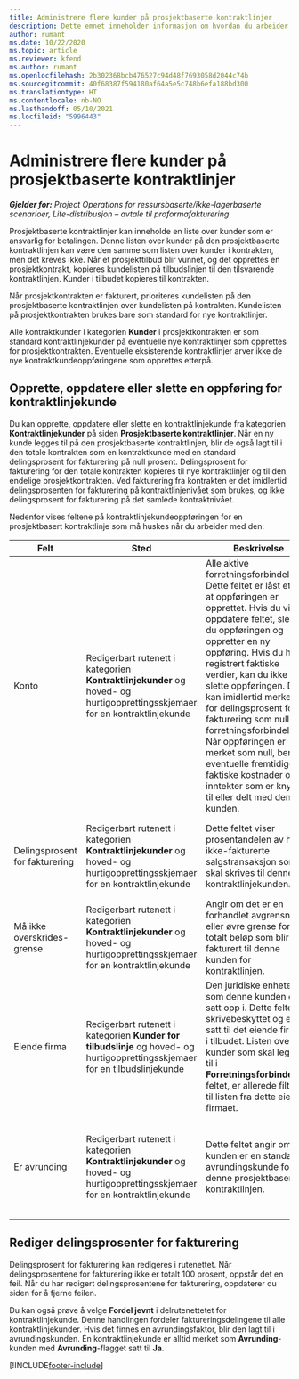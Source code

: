 ```yaml
---
title: Administrere flere kunder på prosjektbaserte kontraktlinjer
description: Dette emnet inneholder informasjon om hvordan du arbeider med kontraktlinjer og kontrakter som inneholder flere kunder.
author: rumant
ms.date: 10/22/2020
ms.topic: article
ms.reviewer: kfend
ms.author: rumant
ms.openlocfilehash: 2b302368bcb476527c94d48f7693058d2044c74b
ms.sourcegitcommit: 40f68387f594180af64a5e5c748b6efa188bd300
ms.translationtype: HT
ms.contentlocale: nb-NO
ms.lasthandoff: 05/10/2021
ms.locfileid: "5996443"
---
```

# <a name="manage-multiple-customers-on-project-based-contract-lines"></a>Administrere flere kunder på prosjektbaserte kontraktlinjer

_**Gjelder for:** Project Operations for ressursbaserte/ikke-lagerbaserte scenarioer, Lite-distribusjon – avtale til proformafakturering_

Prosjektbaserte kontraktlinjer kan inneholde en liste over kunder som er ansvarlig for betalingen. Denne listen over kunder på den prosjektbaserte kontraktlinjen kan være den samme som listen over kunder i kontrakten, men det kreves ikke. Når et prosjekttilbud blir vunnet, og det opprettes en prosjektkontrakt, kopieres kundelisten på tilbudslinjen til den tilsvarende kontraktlinjen. Kunder i tilbudet kopieres til kontrakten.

Når prosjektkontrakten er fakturert, prioriteres kundelisten på den prosjektbaserte kontraktlinjen over kundelisten på kontrakten. Kundelisten på prosjektkontrakten brukes bare som standard for nye kontraktlinjer.

Alle kontraktkunder i kategorien **Kunder** i prosjektkontrakten er som standard kontraktlinjekunder på eventuelle nye kontraktlinjer som opprettes for prosjektkontrakten. Eventuelle eksisterende kontraktlinjer arver ikke de nye kontraktkundeoppføringene som opprettes etterpå.

## <a name="create-update-or-delete-a-contract-line-customer-record"></a>Opprette, oppdatere eller slette en oppføring for kontraktlinjekunde

Du kan opprette, oppdatere eller slette en kontraktlinjekunde fra kategorien **Kontraktlinjekunder** på siden **Prosjektbaserte kontraktlinjer**. Når en ny kunde legges til på den prosjektbaserte kontraktlinjen, blir de også lagt til i den totale kontrakten som en kontraktkunde med en standard delingsprosent for fakturering på null prosent. Delingsprosent for fakturering for den totale kontrakten kopieres til nye kontraktlinjer og til den endelige prosjektkontrakten. Ved fakturering fra kontrakten er det imidlertid delingsprosenten for fakturering på kontraktlinjenivået som brukes, og ikke delingsprosent for fakturering på det samlede kontraktnivået. 

Nedenfor vises feltene på kontraktlinjekundeoppføringen for en prosjektbasert kontraktlinje som må huskes når du arbeider med den:

| Felt | Sted | Beskrivelse | Nedstrøms påvirkning |
| --- | --- | --- | --- |
| Konto | Redigerbart rutenett i kategorien **Kontraktlinjekunder** og hoved- og hurtigopprettingsskjemaer for en kontraktlinjekunde | Alle aktive forretningsforbindelser. Dette feltet er låst etter at oppføringen er opprettet. Hvis du vil oppdatere feltet, sletter du oppføringen og oppretter en ny oppføring. Hvis du har registrert faktiske verdier, kan du ikke slette oppføringen. Du kan imidlertid merke av for delingsprosent for fakturering som null for forretningsforbindelsen. Når oppføringen er merket som null, berøres eventuelle fremtidige faktiske kostnader og inntekter som er knyttet til eller delt med denne kunden. | Når du velger en forretningsforbindelse fra hovedlisten over forretningsforbindelser som skal legges til og lagres, blir kontraktlinjekunden også lagt til som en kontraktkunde. Kontraktlinjekunder brukes ved generering av fakturaer. |
| Delingsprosent for fakturering | Redigerbart rutenett i kategorien **Kontraktlinjekunder** og hoved- og hurtigopprettingsskjemaer for en kontraktlinjekunde | Dette feltet viser prosentandelen av hver ikke-fakturerte salgstransaksjon som skal skrives til denne kontraktlinjekunden. | Kontraktlinjekunder og delingsprosent for fakturering brukes når faktiske verdier opprettes etter godkjenning, og når fakturaen er generert. |
| Må ikke overskrides-grense | Redigerbart rutenett i kategorien **Kontraktlinjekunder** og hoved- og hurtigopprettingsskjemaer for en kontraktlinjekunde | Angir om det er en forhandlet avgrensning eller øvre grense for totalt beløp som blir fakturert til denne kunden for kontraktlinjen. | Må ikke overskrides-grensen for kontraktlinjekunden brukes når faktiske verdier opprettes og fakturaene genereres. |
| Eiende firma | Redigerbart rutenett i kategorien **Kunder for tilbudslinje** og hoved- og hurtigopprettingsskjemaer for en tilbudslinjekunde | Den juridiske enheten som denne kunden er satt opp i. Dette feltet er skrivebeskyttet og er satt til det eiende firmaet i tilbudet. Listen over kunder som skal legges til i **Forretningsforbindelse**-feltet, er allerede filtrert til listen fra dette eiende firmaet. | Konseptet med et eiende firma tilsvarer konseptet juridisk enhet. Alle kostnader og inntekter som belastes fra dette prosjektet, er gjort rede for i økonomimodulen i det eiende firmaet. |
| Er avrunding | Redigerbart rutenett i kategorien **Kontraktlinjekunder** og hoved- og hurtigopprettingsskjemaer for en kontraktlinjekunde | Dette feltet angir om kunden er en standard avrundingskunde for denne prosjektbaserte kontraktlinjen. | Når du genererer en faktisk verdi i henhold til delingsprosent for fakturering, kan det oppstå avrundingsdifferanser. Denne kunden får avrundingsdifferansene i dette tilfellet. |

## <a name="edit-billing-split-percentages"></a>Rediger delingsprosenter for fakturering

Delingsprosent for fakturering kan redigeres i rutenettet. Når delingsprosentene for fakturering ikke er totalt 100 prosent, oppstår det en feil. Når du har redigert delingsprosentene for fakturering, oppdaterer du siden for å fjerne feilen.

Du kan også prøve å velge **Fordel jevnt** i delrutenettetet for kontraktlinjekunde. Denne handlingen fordeler faktureringsdelingene til alle kontraktlinjekunder. Hvis det finnes en avrundingsfaktor, blir den lagt til i avrundingskunden. Én kontraktlinjekunde er alltid merket som **Avrunding**-kunden med **Avrunding**-flagget satt til **Ja**.


[!INCLUDE[footer-include](../includes/footer-banner.md)]